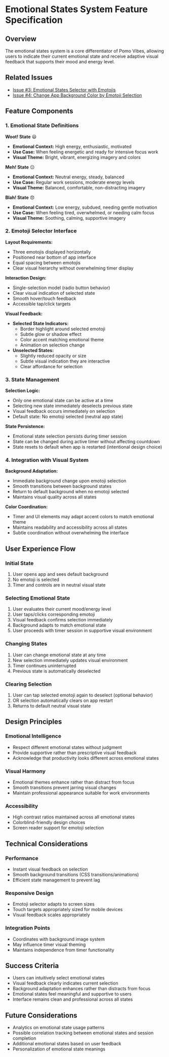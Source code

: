 # Emotional States System Feature Specification

## Overview
The emotional states system is a core differentiator of Pomo Vibes, allowing users to indicate their current emotional state and receive adaptive visual feedback that supports their mood and energy level.

## Related Issues
- [Issue #3: Emotional States Selector with Emotojis](../../issues/3)
- [Issue #4: Change App Background Color by Emotoji Selection](../../issues/4)

## Feature Components

### 1. Emotional State Definitions

**Woot! State** 😃
- **Emotional Context:** High energy, enthusiastic, motivated
- **Use Case:** When feeling energetic and ready for intensive focus work
- **Visual Theme:** Bright, vibrant, energizing imagery and colors

**Meh! State** 😐  
- **Emotional Context:** Neutral energy, steady, balanced
- **Use Case:** Regular work sessions, moderate energy levels
- **Visual Theme:** Balanced, comfortable, non-distracting imagery

**Blah! State** 😞
- **Emotional Context:** Low energy, subdued, needing gentle motivation
- **Use Case:** When feeling tired, overwhelmed, or needing calm focus
- **Visual Theme:** Soothing, calming, supportive imagery

### 2. Emotoji Selector Interface

**Layout Requirements:**
- Three emotojis displayed horizontally
- Positioned near bottom of app interface
- Equal spacing between emotojis
- Clear visual hierarchy without overwhelming timer display

**Interaction Design:**
- Single-selection model (radio button behavior)
- Clear visual indication of selected state
- Smooth hover/touch feedback
- Accessible tap/click targets

**Visual Feedback:**
- **Selected State Indicators:**
  - Border highlight around selected emotoji
  - Subtle glow or shadow effect
  - Color accent matching emotional theme
  - Animation on selection change
- **Unselected States:**
  - Slightly reduced opacity or size
  - Subtle visual indication they are interactive
  - Clear affordance for selection

### 3. State Management

**Selection Logic:**
- Only one emotional state can be active at a time
- Selecting new state immediately deselects previous state
- Visual feedback occurs immediately on selection
- Default state: No emotoji selected (neutral app state)

**State Persistence:**
- Emotional state selection persists during timer session
- State can be changed during active timer without affecting countdown
- State resets to default when app is restarted (intentional design choice)

### 4. Integration with Visual System

**Background Adaptation:**
- Immediate background change upon emotoji selection
- Smooth transitions between background states
- Return to default background when no emotoji selected
- Maintains visual quality across all states

**Color Coordination:**
- Timer and UI elements may adapt accent colors to match emotional theme
- Maintains readability and accessibility across all states
- Subtle coordination without overwhelming the interface

## User Experience Flow

### Initial State
1. User opens app and sees default background
2. No emotoji is selected
3. Timer and controls are in neutral visual state

### Selecting Emotional State
1. User evaluates their current mood/energy level
2. User taps/clicks corresponding emotoji
3. Visual feedback confirms selection immediately
4. Background adapts to match emotional state
5. User proceeds with timer session in supportive visual environment

### Changing States
1. User can change emotional state at any time
2. New selection immediately updates visual environment
3. Timer continues uninterrupted
4. Previous state is automatically deselected

### Clearing Selection
1. User can tap selected emotoji again to deselect (optional behavior)
2. OR selection automatically clears on app restart
3. Returns to default neutral visual state

## Design Principles

### Emotional Intelligence
- Respect different emotional states without judgment
- Provide supportive rather than prescriptive visual feedback
- Acknowledge that productivity looks different across emotional states

### Visual Harmony
- Emotional themes enhance rather than distract from focus
- Smooth transitions prevent jarring visual changes
- Maintain professional appearance suitable for work environments

### Accessibility
- High contrast ratios maintained across all emotional states
- Colorblind-friendly design choices
- Screen reader support for emotoji selection

## Technical Considerations

### Performance
- Instant visual feedback on selection
- Smooth background transitions (CSS transitions/animations)
- Efficient state management to prevent lag

### Responsive Design
- Emotoji selector adapts to screen sizes
- Touch targets appropriately sized for mobile devices
- Visual feedback scales appropriately

### Integration Points
- Coordinates with background image system
- May influence timer visual theming
- Maintains independence from timer functionality

## Success Criteria
- Users can intuitively select emotional states
- Visual feedback clearly indicates current selection
- Background adaptation enhances rather than distracts from focus
- Emotional states feel meaningful and supportive to users
- Interface remains clean and professional across all states

## Future Considerations
- Analytics on emotional state usage patterns
- Possible correlation tracking between emotional states and session completion
- Additional emotional states based on user feedback
- Personalization of emotional state meanings